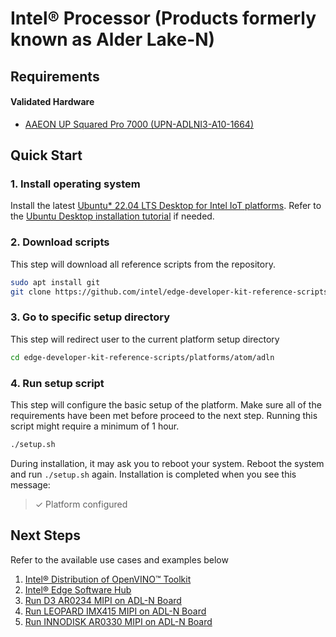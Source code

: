 # Intel® Processor (Products formerly known as Alder Lake-N)

## Requirements

#### Validated Hardware
- [AAEON UP Squared Pro 7000 (UPN-ADLNI3-A10-1664)](https://www.aaeon.com/en/p/up-board-up-squared-pro-7000)

## Quick Start

### 1. Install operating system

Install the latest [Ubuntu* 22.04 LTS Desktop for Intel IoT platforms](https://cdimage.ubuntu.com/releases/jammy/release/inteliot/). Refer to the [Ubuntu Desktop installation tutorial](https://ubuntu.com/tutorials/install-ubuntu-desktop) if needed.

### 2. Download scripts

This step will download all reference scripts from the repository.

```bash
sudo apt install git
git clone https://github.com/intel/edge-developer-kit-reference-scripts
```

### 3. Go to specific setup directory

This step will redirect user to the current platform setup directory

```bash
cd edge-developer-kit-reference-scripts/platforms/atom/adln
```

### 4. Run setup script

This step will configure the basic setup of the platform. Make sure all of the requirements have been met before proceed to the next step.
Running this script might require a minimum of 1 hour. 

```bash
./setup.sh
```

During installation, it may ask you to reboot your system. Reboot the system and run `./setup.sh` again. Installation is completed when you see this message:

> ✓ Platform configured


## Next Steps

Refer to the available use cases and examples below

1. [Intel® Distribution of OpenVINO™ Toolkit](../../../usecases/ai/openvino/README.md)
2. [Intel® Edge Software Hub](https://www.intel.com/content/www/us/en/developer/topic-technology/edge-5g/edge-solutions/overview.html) 
3. [Run D3 AR0234 MIPI on ADL-N Board](./mipi/ar0234/README.md) 
4. [Run LEOPARD IMX415 MIPI on ADL-N Board](./mipi/imx415/README.md) 
5. [Run INNODISK AR0330 MIPI on ADL-N Board](./mipi/ar0330/README.md) 
